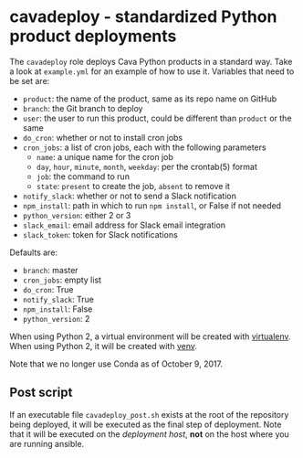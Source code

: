 # cavadeploy - standardized Python product deployments

The `cavadeploy` role deploys Cava Python products in a standard way.
Take a look at `example.yml` for an example of how to use it.
Variables that need to be set are:

- `product`: the name of the product, same as its repo name on GitHub
- `branch`: the Git branch to deploy
- `user`: the user to run this product, could be different than `product` or the same
- `do_cron`: whether or not to install cron jobs
- `cron_jobs`: a list of cron jobs, each with the following parameters
  - `name`: a unique name for the cron job
  - `day`, `hour`, `minute`, `month`, `weekday`: per the crontab(5) format
  - `job`: the command to run
  - `state`: `present` to create the job, `absent` to remove it
- `notify_slack`: whether or not to send a Slack notification
- `npm_install`: path in which to run `npm install`, or False if not needed
- `python_version`: either 2 or 3
- `slack_email`: email address for Slack email integration
- `slack_token`: token for Slack notifications

Defaults are:

- `branch`: master
- `cron_jobs`: empty list
- `do_cron`: True
- `notify_slack`: True
- `npm_install`: False
- `python_version`: 2

When using Python 2, a virtual environment will be created with
[virtualenv][venv2]. When using Python 2, it will be created with
[venv][venv3].

[venv2]: https://virtualenv.pypa.io/en/stable/
[venv3]: https://docs.python.org/3/library/venv.html

Note that we no longer use Conda as of October 9, 2017.

## Post script

If an executable file `cavadeploy_post.sh` exists at the root of the
repository being deployed, it will be executed as the final step of
deployment. Note that it will be executed on the _deployment host_,
**not** on the host where you are running ansible.
